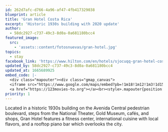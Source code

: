```yaml
---
id: 262d7afc-d766-4a96-af47-4fb417329038
blueprint: article
title: 'Gran Hotel Costa Rica'
excerpt: 'Historic 1930s building with 2020 update'
author:
  - 58dc2927-c737-49c3-8d0a-0a681180bcc4
featured_image:
  src:
    - 'assets::content/fotosnuevas/gran-hotel.jpg'
topics:
  - stay
facebook_link: 'https://www.hilton.com/en/hotels/sjocuqq-gran-hotel-costa-rica/'
updated_by: 58dc2927-c737-49c3-8d0a-0a681180bcc4
updated_at: 1665689925
embed_code: |-
  <div class="mapouter"><div class="gmap_canvas">
  <iframe src="https://www.google.com/maps/embed?pb=!1m18!1m12!1m3!1d15720.023858091454!2d-84.08630931610281!3d9.933460586904342!2m3!1f0!2f0!3f0!3m2!1i1024!2i768!4f13.1!3m3!1m2!1s0x8fa0e360d5217ba9%3A0x4c5bdfddc321467!2sGran%20Hotel%20Costa%20Rica%2C%20Curio%20Collection%20by%20Hilton!5e0!3m2!1ses!2sus!4v1663955149592!5m2!1ses!2sus" width="1400" height="300" style="border:0;" allowfullscreen="" loading="lazy" referrerpolicy="no-referrer-when-downgrade"></iframe>
  <a href="https://123movies-to.org"></a><br><style>.mapouter{position:relative;text-align:right;height:500px;width:1200px;}</style><style>.gmap_canvas {overflow:hidden;background:none!important;height:500px;width:1200px;}</style></div></div>
priority: 1
---
```

Located in a historic 1930s building on the Avenida Central pedestrian boulevard, steps from the National Theater, Gold Museum, cafés, and shops, Gran Hotel features a fitness center, international cuisine with local flavors, and a rooftop piano bar which overlooks the city.